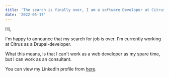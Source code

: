 ```yaml
---
title: 'The search is finally over, I am a software Developer at Citrus Solutions'
date: '2022-05-17'
---
```


Hi,

I'm happy to announce that my search for job is over. I'm currently working at Citrus as a Drupal-developer.

What this means, is that I can't work as a web developer as my spare time, but I can work as an consultant.

You can view my LinkedIn profile from [here](https://www.linkedin.com/in/jussi-k-jokinen/).
